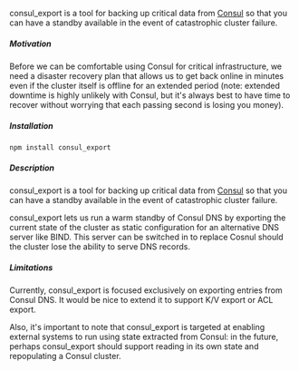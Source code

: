 consul_export is a tool for backing up critical data from [Consul](consul.io) so that you can have a standby available in the event of catastrophic cluster failure.

##### Motivation

Before we can be comfortable using Consul for critical infrastructure, we need a disaster recovery plan that allows us to get back online in minutes even if the cluster itself is offline for an extended period (note: extended downtime is highly unlikely with Consul, but it's always best to have time to recover without worrying that each passing second is losing you money).

##### Installation

`npm install consul_export`

##### Description

consul_export is a tool for backing up critical data from [Consul](consul.io) so that you can have a standby available in the event of catastrophic cluster failure.

consul_export lets us run a warm standby of Consul DNS by exporting the current state of the cluster as static configuration for an alternative DNS server like BIND.  This server can be switched in to replace Cosnul should the cluster lose the ability to serve DNS records.

##### Limitations

Currently, consul_export is focused exclusively on exporting entries from Consul DNS.  It would be nice to extend it to support K/V export or ACL export.

Also, it's important to note that consul_export is targeted at enabling external systems to run using state extracted from Consul: in the future, perhaps consul_export should support reading in its own state and repopulating a Consul cluster.